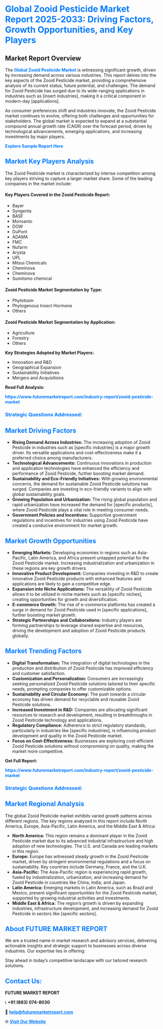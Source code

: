 <h1 style="color: #007BFF;">Global Zooid Pesticide Market Report 2025-2033: Driving Factors, Growth Opportunities, and Key Players</h1>

<section id="overview">
<h2>Market Report Overview</h2>
<p>The <a href="https://www.futuremarketreport.com/industry-report/zooid-pesticide-market" style="color: #007BFF; text-decoration: none;"><strong>Global Zooid Pesticide Market</strong></a> is witnessing significant growth, driven by increasing demand across various industries. This report delves into the key aspects of the Zooid Pesticide market, providing a comprehensive analysis of its current status, future potential, and challenges. The demand for Zooid Pesticide has surged due to its wide-ranging applications in industries such as [insert industries], making it a critical component in modern-day [applications].</p>
<p>As consumer preferences shift and industries innovate, the Zooid Pesticide market continues to evolve, offering both challenges and opportunities for stakeholders. The global market is expected to expand at a substantial compound annual growth rate (CAGR) over the forecast period, driven by technological advancements, emerging applications, and increasing investments by major players.</p>
</section>

<section id="overview">
<p><a href="https://www.futuremarketreport.com/request-sample/reportId=36822" style="color: #007BFF; text-decoration: none;"><strong>Explore Sample Report Here</strong></a></p>
</section>

<section id="key-players">
<h2 style="color: #007BFF;">Market Key Players Analysis</h2>
<p>The Zooid Pesticide market is characterized by intense competition among key players striving to capture a larger market share. Some of the leading companies in the market include:</p>
<h4>Key Players Covered in the Zooid Pesticide Report:</h4>
<ul><li>Bayer</li><li>Syngenta</li><li>BASF</li><li>Monsanto</li><li>DOW</li><li>DuPont</li><li>ADAMA</li><li>FMC</li><li>Nufarm</li><li>Arysta</li><li>UPL</li><li>Mitsui Chemicals</li><li>Cheminova</li><li>Cheminova</li><li>Sumitomo chemical</li></ul>
<h4>Zooid Pesticide Market Segmentation by Type:</h4>
<ul><li>Phytotoxin</li><li>Phytogenous Insect Hormone</li><li>Others</li></ul>

<h4>Zooid Pesticide Market Segmentation by Application:</h4>
<ul><li>Agriculture</li><li>Forestry</li><li>Others</li></ul>
<p><strong>Key Strategies Adopted by Market Players:</strong></p>
<ul>
<li>Innovation and R&D</li>
<li>Geographical Expansion</li>
<li>Sustainability Initiatives</li>
<li>Mergers and Acquisitions</li>
</ul>
</section>

<section>
<p><strong>Read Full Analysis: </strong></p><a href="https://www.futuremarketreport.com/industry-report/zooid-pesticide-market" style="color: #007BFF; text-decoration: none;"><strong>https://www.futuremarketreport.com/industry-report/zooid-pesticide-market</strong></a>
<h3 style="color: #007BFF;">Strategic Questions Addressed:</h3>
</section>

<section id="driving-factors">
<h2 style="color: #007BFF;">Market Driving Factors</h2>
<ul>
<li><strong>Rising Demand Across Industries:</strong> The increasing adoption of Zooid Pesticide in industries such as [specific industries] is a major growth driver. Its versatile applications and cost-effectiveness make it a preferred choice among manufacturers.</li>
<li><strong>Technological Advancements:</strong> Continuous innovations in production and application technologies have enhanced the efficiency and performance of Zooid Pesticide, further boosting market demand.</li>
<li><strong>Sustainability and Eco-Friendly Initiatives:</strong> With growing environmental concerns, the demand for sustainable Zooid Pesticide solutions has surged. Companies are investing in eco-friendly variants to align with global sustainability goals.</li>
<li><strong>Growing Population and Urbanization:</strong> The rising global population and rapid urbanization have increased the demand for [specific products], where Zooid Pesticide plays a vital role in meeting consumer needs.</li>
<li><strong>Government Policies and Incentives:</strong> Supportive government regulations and incentives for industries using Zooid Pesticide have created a conducive environment for market growth.</li>
</ul>
</section>

<section id="growth-opportunities">
<h2 style="color: #007BFF;">Market Growth Opportunities</h2>
<ul>
<li><strong>Emerging Markets:</strong> Developing economies in regions such as Asia-Pacific, Latin America, and Africa present untapped potential for the Zooid Pesticide market. Increasing industrialization and urbanization in these regions are key growth drivers.</li>
<li><strong>Innovative Product Development:</strong> Companies investing in R&D to create innovative Zooid Pesticide products with enhanced features and applications are likely to gain a competitive edge.</li>
<li><strong>Expansion into Niche Applications:</strong> The versatility of Zooid Pesticide allows it to be utilized in niche markets such as [specific niches], creating opportunities for growth and diversification.</li>
<li><strong>E-commerce Growth:</strong> The rise of e-commerce platforms has created a surge in demand for Zooid Pesticide used in [specific applications], further boosting market growth.</li>
<li><strong>Strategic Partnerships and Collaborations:</strong> Industry players are forming partnerships to leverage shared expertise and resources, driving the development and adoption of Zooid Pesticide products globally.</li>
</ul>
</section>

<section id="trending-factors">
<h2 style="color: #007BFF;">Market Trending Factors</h2>
<ul>
<li><strong>Digital Transformation:</strong> The integration of digital technologies in the production and distribution of Zooid Pesticide has improved efficiency and customer satisfaction.</li>
<li><strong>Customization and Personalization:</strong> Consumers are increasingly seeking personalized Zooid Pesticide solutions tailored to their specific needs, prompting companies to offer customizable options.</li>
<li><strong>Sustainability and Circular Economy:</strong> The push towards a circular economy has driven demand for recyclable and reusable Zooid Pesticide solutions.</li>
<li><strong>Increased Investment in R&D:</strong> Companies are allocating significant resources to research and development, resulting in breakthroughs in Zooid Pesticide technology and applications.</li>
<li><strong>Regulatory Compliance:</strong> Adherence to strict regulatory standards, particularly in industries like [specific industries], is influencing product development and quality in the Zooid Pesticide market.</li>
<li><strong>Focus on Cost-Effectiveness:</strong> Businesses are exploring cost-efficient Zooid Pesticide solutions without compromising on quality, making the market more competitive.</li>
</ul>
</section>

<section>
<p><strong>Get Full Report: </strong></p><a href="https://www.futuremarketreport.com/industry-report/zooid-pesticide-market" style="color: #007BFF; text-decoration: none;"><strong>https://www.futuremarketreport.com/industry-report/zooid-pesticide-market</strong></a>
<h3 style="color: #007BFF;">Strategic Questions Addressed:</h3>
</section>


<section id="regional-analysis">
<h2 style="color: #007BFF;">Market Regional Analysis</h2>
<p>The global Zooid Pesticide market exhibits varied growth patterns across different regions. The key regions analyzed in this report include North America, Europe, Asia-Pacific, Latin America, and the Middle East & Africa:</p>
<ul>
<li><strong>North America:</strong> This region remains a dominant player in the Zooid Pesticide market due to its advanced industrial infrastructure and high adoption of new technologies. The U.S. and Canada are leading markets in this region.</li>
<li><strong>Europe:</strong> Europe has witnessed steady growth in the Zooid Pesticide market, driven by stringent environmental regulations and a focus on sustainability. Key countries include Germany, France, and the U.K.</li>
<li><strong>Asia-Pacific:</strong> The Asia-Pacific region is experiencing rapid growth, fueled by industrialization, urbanization, and increasing demand for Zooid Pesticide in countries like China, India, and Japan.</li>
<li><strong>Latin America:</strong> Emerging markets in Latin America, such as Brazil and Mexico, present significant opportunities for the Zooid Pesticide market, supported by growing industrial activities and investments.</li>
<li><strong>Middle East & Africa:</strong> The region’s growth is driven by expanding industries, infrastructure development, and increasing demand for Zooid Pesticide in sectors like [specific sectors].</li>
</ul>
</section>

<footer>
<h2 style="color: #007BFF;">About FUTURE MARKET REPORT</h2>
<p>We are a trusted name in market research and advisory services, delivering actionable insights and strategic support to businesses across diverse industries. Our expertise lies in offering:</p>

<p>Stay ahead in today’s competitive landscape with our tailored research solutions.</p>

<h2 style="color: #007BFF;">Contact Us:</h2>
<p><strong>FUTURE MARKET REPORT</strong></p>
<p>📞 <strong>+91 (883) 074-8030</strong></p>
<p>📧 <strong><a href="mailto:help@futuremarketreport.com" style="color: #007BFF;">help@futuremarketreport.com</a></strong></p>
<p>🌐 <strong><a href="https://www.futuremarketreport.com/" style="color: #007BFF;">Visit Our Website</a></strong></p>
</footer>